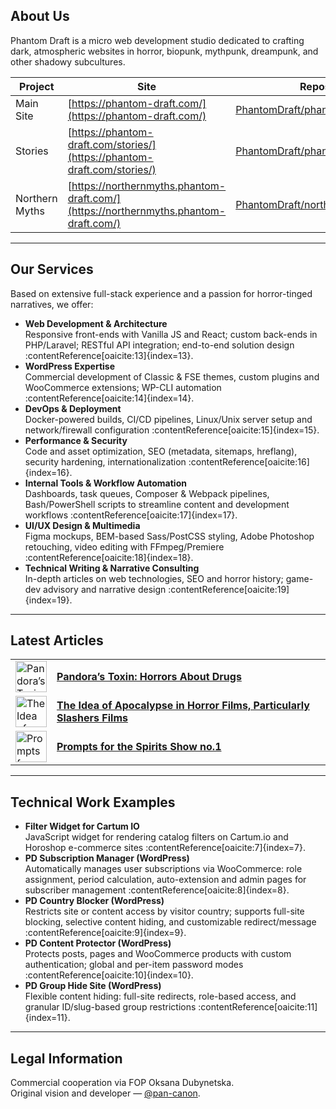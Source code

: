 ## About Us

Phantom Draft is a micro web development studio dedicated to crafting dark, atmospheric websites in horror, biopunk, mythpunk, dreampunk, and other shadowy subcultures.

| Project         | Site                                                                         | Repository                                                                                     |
|-----------------|------------------------------------------------------------------------------|------------------------------------------------------------------------------------------------|
| Main Site       | [https://phantom-draft.com/](https://phantom-draft.com/)                     | [PhantomDraft/phantomdraft.github.io](https://github.com/PhantomDraft/phantomdraft.github.io)   |
| Stories         | [https://phantom-draft.com/stories/](https://phantom-draft.com/stories/)     | [PhantomDraft/phantomdraft.github.io](https://github.com/PhantomDraft/phantomdraft.github.io)   |
| Northern Myths  | [https://northernmyths.phantom-draft.com/](https://northernmyths.phantom-draft.com/) | [PhantomDraft/northernmyths.github.io](https://github.com/PhantomDraft/northernmyths.github.io) |

---

## Our Services

Based on extensive full-stack experience and a passion for horror-tinged narratives, we offer:

- **Web Development & Architecture**  
  Responsive front-ends with Vanilla JS and React; custom back-ends in PHP/Laravel; RESTful API integration; end-to-end solution design :contentReference[oaicite:13]{index=13}.  
- **WordPress Expertise**  
  Commercial development of Classic & FSE themes, custom plugins and WooCommerce extensions; WP-CLI automation :contentReference[oaicite:14]{index=14}.  
- **DevOps & Deployment**  
  Docker-powered builds, CI/CD pipelines, Linux/Unix server setup and network/firewall configuration :contentReference[oaicite:15]{index=15}.  
- **Performance & Security**  
  Code and asset optimization, SEO (metadata, sitemaps, hreflang), security hardening, internationalization :contentReference[oaicite:16]{index=16}.  
- **Internal Tools & Workflow Automation**  
  Dashboards, task queues, Composer & Webpack pipelines, Bash/PowerShell scripts to streamline content and development workflows :contentReference[oaicite:17]{index=17}.  
- **UI/UX Design & Multimedia**  
  Figma mockups, BEM-based Sass/PostCSS styling, Adobe Photoshop retouching, video editing with FFmpeg/Premiere :contentReference[oaicite:18]{index=18}.  
- **Technical Writing & Narrative Consulting**  
  In-depth articles on web technologies, SEO and horror history; game-dev advisory and narrative design :contentReference[oaicite:19]{index=19}.  

---

## Latest Articles

|  |  |
|---|---|
| [<img src="https://phantom-draft.com/images/articles/horror-about-drugs/cover.webp" alt="Pandora’s Toxin" width="50" height="50" />](https://phantom-draft.com/articles/pandoras-toxin/) | [**Pandora’s Toxin: Horrors About Drugs**](https://phantom-draft.com/articles/pandoras-toxin/) |
| [<img src="https://phantom-draft.com/images/articles/the-idea-of-apocalypse-in-horror-films-particularly-slashers-films/cover.webp" alt="The Idea of Apocalypse" width="50" height="50" />](https://phantom-draft.com/articles/the-idea-of-apocalypse-in-horror-films-particularly-slashers-films/) | [**The Idea of Apocalypse in Horror Films, Particularly Slashers Films**](https://phantom-draft.com/articles/the-idea-of-apocalypse-in-horror-films-particularly-slashers-films/) |
| [<img src="https://phantom-draft.com/images/stories/No.1/splash-page/cover.webp" alt="Prompts for the Spirits Show no.1" width="50" height="50" />](https://phantom-draft.com/articles/prompts-and-references-for-the-first-episode-of-the-spirits-show/) | [**Prompts for the Spirits Show no.1**](https://phantom-draft.com/articles/prompts-and-references-for-the-first-episode-of-the-spirits-show/) |

---

## Technical Work Examples

- **Filter Widget for Cartum IO**  
  JavaScript widget for rendering catalog filters on Cartum.io and Horoshop e-commerce sites :contentReference[oaicite:7]{index=7}.  
- **PD Subscription Manager (WordPress)**  
  Automatically manages user subscriptions via WooCommerce: role assignment, period calculation, auto-extension and admin pages for subscriber management :contentReference[oaicite:8]{index=8}.  
- **PD Country Blocker (WordPress)**  
  Restricts site or content access by visitor country; supports full-site blocking, selective content hiding, and customizable redirect/message :contentReference[oaicite:9]{index=9}.  
- **PD Content Protector (WordPress)**  
  Protects posts, pages and WooCommerce products with custom authentication; global and per-item password modes :contentReference[oaicite:10]{index=10}.  
- **PD Group Hide Site (WordPress)**  
  Flexible content hiding: full-site redirects, role-based access, and granular ID/slug-based group restrictions :contentReference[oaicite:11]{index=11}.  

---

## Legal Information

Commercial cooperation via FOP Oksana Dubynetska.  
Original vision and developer — [@pan-canon](https://github.com/pan-canon).
